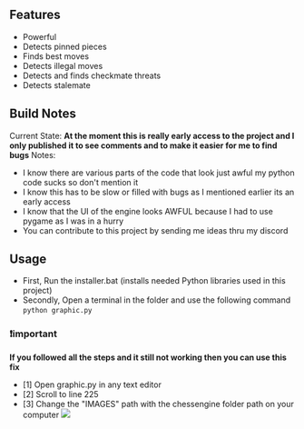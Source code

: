 ## Features
- Powerful
- Detects pinned pieces
- Finds best moves
- Detects illegal moves
- Detects and finds checkmate threats
- Detects stalemate
## Build Notes
Current State: **At the moment this is really early access to the project and I only published it to see comments and to make it easier for me to find bugs**
Notes: 
- I know there are various parts of the code that look just awful my python code sucks so don't mention it
- I know this has to be slow or filled with bugs as I mentioned earlier its an early access
- I know that the UI of the engine looks AWFUL because I had to use pygame as I was in a hurry 
- You can contribute to this project by sending me ideas thru my discord
## Usage
- First, Run the installer.bat (installs needed Python libraries used in this project)
- Secondly, Open a terminal in the folder and use the following command
``python graphic.py``
### ❗important
**If you followed all the steps and it still not working then you can use this fix**
- [1] Open graphic.py in any text editor 
- [2] Scroll to line 225
- [3] Change the "IMAGES" path with the chessengine folder path on your computer
![](https://api.kai-to.pro/assets/images/fix.jpg)
